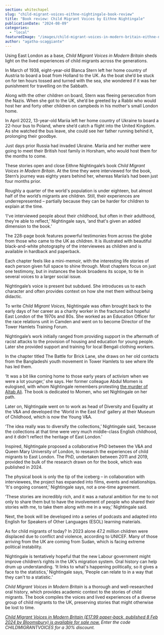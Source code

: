 ```yaml
---
section: whitechapel
slug: "child-migrant-voices-eithne-nightingale-book-review"
title: "Book review: Child Migrant Voices by Eithne Nightingale"
publicationDate: "2024-08-09"
categories: 
  - "local"
featuredImage: "/images/child-migrant-voices-in-modern-britain-eithne-nightingale.jpg"
author: "agatha-scaggiante"
---
```


Using East London as a base, _Child Migrant Voices in Modern Britain_ sheds light on the lived experiences of child migrants across the generations.

In March of 1938, eight-year-old Blanca Stern left her home country of Austria to board a boat from Holland to the UK. As the boat she’d be stuck on for ten hours tossed and turned with the sea, she wondered if it was her punishment for travelling on the Sabbath.

Along with the other children on board, Stern was fleeing persecution from the Nazis. When she got to the UK, she’d be greeted by a Rabbi who would host her and forty other children on campbeds in his mother's small London home. 

In April 2022, 13-year-old Mariia left her home country of Ukraine to board a 22-hour bus to Poland, where she’d catch a flight into the United Kingdom. As she watched the bus leave, she could see her father running behind it, prolonging their goodbye.

Just days prior Russia had invaded Ukraine. Mariia and her mother were going to meet their British host family in Horsham, who would host them for the months to come. 

These stories open and close Eithne Nightingale’s book _Child Migrant Voices in Modern Britain_. At the time they were interviewed for the book, Stern’s journey was eighty years behind her, whereas Mariia’s had been just four months prior. 

Roughly a quarter of the world's population is under eighteen, but almost half of the world’s migrants are children. Still, their experiences are underrepresented – partially because they can be harder for children to explain at the time. 

‘I've interviewed people about their childhood, but often in their adulthood, they're able to reflect,’ Nightingale says, ‘and that's given an added dimension to the book.’

The 228-page book features powerful testimonies from across the globe from those who came to the UK as children. It is illustrated with beautiful black-and-white photography of the interviewees as children and is available in hardback and paperback. 

Each chapter feels like a mini-memoir, with the interesting life stories of each person given full space to shine through. Most chapters focus on just one testimony, but in instances the book broadens its scope, to tie in several voices to a larger social issue. 

Nightingale’s voice is present but subdued. She introduces us to each character and often provides context on how she met them without being didactic.

To write _Child Migrant Voices,_ Nightingale was often brought back to the early days of her career as a charity worker in the fractured but hopeful East London of the 1970s and 80s. She worked as an Education Officer for the race relations unit in Camden and went on to become Director of the Tower Hamlets Training Forum.

Nightingale’s work initially ranged from providing support in the aftermath of racist attacks to the provision of housing and education for young people. Later she provided support and training for local Bengali clothing workers.

In the chapter titled The Battle for Brick Lane, she draws on her old contacts from the Bangladeshi youth movement in Tower Hamlets to see where life has led them.

‘It was a bit like coming home to those early years of activism when we were a lot younger,’ she says. Her former colleague Abdul Momen is eulogised, with whom Nightingale remembers protesting [the murder of Altab Ali](https://whitechapellondon.co.uk/bangladeshi-altab-ali-racist-murder-protests-1978/). The book is dedicated to Momen, who set Nightingale on her path. 

Later on, Nightingale went on to work as head of Diversity and Equality at the V&A and developed the ‘World in the East End’ gallery at their Museum of Childhood, which is now the Young V&A. 

‘The idea really was to diversify the collections,’ Nightingale said, ‘because the collections at that time were very much middle-class English childhood, and it didn't reflect the heritage of East London.’

Inspired, Nightingale proposed a collaborative PhD between the V&A and Queen Mary University of London, to research the experiences of child migrants to East London. The PhD, undertaken between 2011 and 2019, provided the bulk of the research drawn on for the book, which was published in 2024. 

The physical book is only the tip of the iceberg – in collaboration with interviewees, the project has expanded into films, events and relationships. ‘It's ongoing consent,’ Nightingale says, not a one-time agreement. 

‘These stories are incredibly rich, and it was a natural ambition for me to not only to share them but to have the involvement of people who shared their stories with me, to take them along with me in a way,’ Nightingale said. 

Next, the book will be developed into a series of podcasts and adapted into English for Speakers of Other Languages (ESOL) learning materials. 

As for child migrants of today? In 2023 alone 47.2 million children were displaced due to conflict and violence, according to UNICEF. Many of those arriving from the UK are coming from Sudan, which is facing extreme political instability. 

Nightingale is tentatively hopeful that the new Labour government might improve children’s rights in the UK’s migration system. Oral history can help drum up understanding. ‘It links to what's happening politically, so it gives a face to the statistics,’ Nightingale says, ‘People can relate to in a way that they can't to a statistic.’ 

_Child Migrant Voices in Modern Britain_ is a thorough and well-researched oral history, which provides academic context to the stories of child migrants. The book compiles the voices and lived experiences of a diverse group of child migrants to the UK, preserving stories that might otherwise be lost to time. 

[_Child Migrant Voices in Modern Britain (£17.99 paper-back, published 8 Feb 2024 by Bloomsbury) is available for sale now._](https://www.bloomsbury.com/uk/child-migrant-voices-in-modern-britain-9781350332607) _Enter the code CHILDMIGRANTVOICES for a 30% discount._
